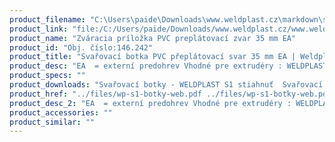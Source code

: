 ```yaml
---
product_filename: "C:\Users\paide\Downloads\www.weldplast.cz\markdown\svarovaci-botka-pvc-preplatovaci-svar-35-mm-ea.md"
product_link: "file:/C:/Users/paide/Downloads/www.weldplast.cz/www.weldplast.cz/sk/svarovaci-botka-pvc-preplatovaci-svar-35-mm-ea"
product_name: "Zváracia príložka PVC preplátovací zvar 35 mm EA"
product_id: "Obj. číslo:146.242"
product_title: "Svařovací botka PVC přeplátovací svar 35 mm EA | Weldplast"
product_desc: "EA  = externí predohrev Vhodné pre extrudéry : WELDPLAST S2 PVCWELDPLAST S4WELDPLAST S6"
product_specs: ""
product_downloads: "Svařovací botky - WELDPLAST S1 stiahnuť  Svařovací botky - FUSION 2/3/3C WELDPLAST S2 stiahnuť  Svařovací botky - WELDPLAST S2 PVC S4 S6 stiahnuť"
product_href: "../files/wp-s1-botky-web.pdf ../files/wp-s1-botky-web.pdf ../files/prehled-botek-fusion-2-3-3c-weldplast-s21.pdf ../files/prehled-botek-fusion-2-3-3c-weldplast-s21.pdf ../files/prehled-botek-weldplast-s2pvc-s4-s62.pdf ../files/prehled-botek-weldplast-s2pvc-s4-s62.pdf"
product_desc_2: "EA  = externí predohrev Vhodné pre extrudéry : WELDPLAST S2 PVCWELDPLAST S4WELDPLAST S6"
product_accessories: ""
product_similar: ""
---
```

